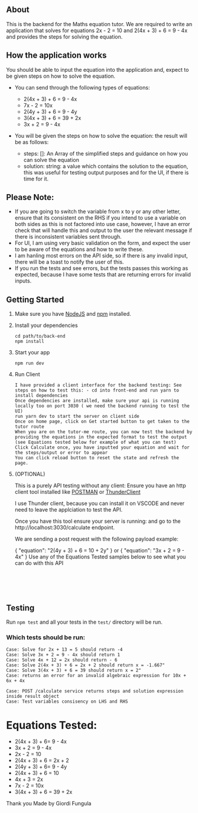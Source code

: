 ## About

This is the backend for the Maths equation tutor. We are required to write an application that solves for equations 2x - 2 = 10 and 2(4x + 3) + 6 = 9 - 4x and provides the steps for solving the equation.

## How the application works

You should be able to input the equation into the application and, expect to be given steps on how to solve the equation.

- You can send through the following types of equations:

  - 2(4x + 3) + 6 = 9 - 4x
  - 7x - 2 = 10x
  - 2(4y + 3) + 6 = 9 - 4y
  - 3(4x + 3) + 6 = 39 + 2x
  - 3x + 2 = 9 - 4x

- You will be given the steps on how to solve the equation: the result will be as follows:
  - steps: []: An Array of the simplified steps and guidance on how you can solve the equation
  - solution: string: a value which contains the solution to the equation, this was useful for testing output purposes and for the UI, if there is time for it.

## Please Note:

- If you are going to switch the variable from x to y or any other letter, ensure that its consistent on the RHS if you intend to use a variable on both sides as this is not factored into use case, however, I have an error check that will handle this and output to the user the relevant message if there is inconsistent variables sent through.
- For UI, I am using very basic validation on the form, and expect the user to be aware of the equations and how to write these.
- I am hanling most errors on the API side, so if there is any invalid input, there will be a toast to notify the user of this.
- If you run the tests and see errors, but the tests passes this working as expected, because I have some tests that are returning errors for invalid inputs.

## Getting Started

1.  Make sure you have [NodeJS](https://nodejs.org/) and [npm](https://www.npmjs.com/) installed.
2.  Install your dependencies

    ```
    cd path/to/back-end
    npm install
    ```

3.  Start your app

    ```
    npm run dev
    ```

4.  Run Client

    ```
    I have provided a client interface for the backend testing: See steps on how to test this: - cd into front-end and run yarn to install dependencies
    Once dependencies are installed, make sure your api is running locally too on port 3030 ( we need the backend running to test the UI)
    run yarn dev to start the server on client side
    Once on home page, click on Get started button to get taken to the tutor route
    When you are on the tutor-me route, you can now test the backend by providing the equations in the expected format to test the output (see Equations tested below for example of what you can test)
    Click Calculate once, you have inputted your equation and wait for the steps/output or error to appear
    You can click reload button to reset the state and refresh the page.

    ```

5.  (OPTIONAL)

    This is a purely API testing without any client: Ensure you have an http client tool installed like [POSTMAN](https://www.postman.com/) or [ThunderClient](https://marketplace.visualstudio.com/items?itemName=rangav.vscode-thunder-client)

    I use Thunder client, because you can install it on VSCODE and never need to leave the applciation to test the API.

    Once you have this tool ensure your server is running: and go to the http://localhost:3030/calculate endpoint.

    We are sending a post request with the following payload example:

    {
    "equation": "2(4y + 3) + 6 = 10 + 2y"
    }
    or
    {
    "equation": "3x + 2 = 9 - 4x"
    }
    Use any of the Equations Tested samples below to see what you can do with this API

```





```

## Testing

Run `npm test` and all your tests in the `test/` directory will be run.

### Which tests should be run:

```
Case: Solve for 2x + 13 = 5 should return -4
Case: Solve 3x + 2 = 9 - 4x should return 1
Case: Solve 4x + 12 = 2x should return - 6
Case: Solve 2(4x + 3) + 6 = 2x + 2 should return x = -1.667"
Case: Solve 3(4x + 3) + 6 = 39 should return x = 2"
Case: returns an error for an invalid algebraic expression for 10x + 6x + 4x

Case: POST /calculate service returns steps and solution expression inside result object
Case: Test variables consisency on LHS and RHS

```

# Equations Tested:

- 2(4x + 3) + 6= 9 - 4x
- 3x + 2 = 9 - 4x
- 2x - 2 = 10
- 2(4x + 3) + 6 = 2x + 2
- 2(4y + 3) + 6= 9 - 4y
- 2(4x + 3) + 6 = 10
- 4x + 3 = 2x
- 7x - 2 = 10x
- 3(4x + 3) + 6 = 39 + 2x

Thank you
Made by Giordi Fungula

```

```
